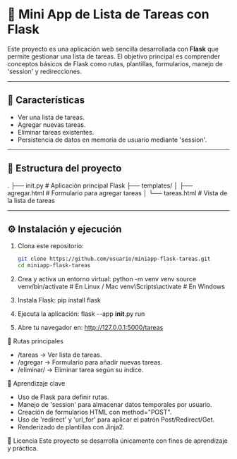 # 📝 Mini App de Lista de Tareas con Flask

Este proyecto es una aplicación web sencilla desarrollada con **Flask** que permite gestionar una lista de tareas. 
El objetivo principal es comprender conceptos básicos de Flask como rutas, plantillas, formularios, manejo de 'session' y redirecciones.

---


## 🚀 Características

- Ver una lista de tareas.
- Agregar nuevas tareas.
- Eliminar tareas existentes.
- Persistencia de datos en memoria de usuario mediante 'session'.


---


## 📁 Estructura del proyecto
.
├── init.py # Aplicación principal Flask
├── templates/
│ ├── agregar.html # Formulario para agregar tareas
│ └── tareas.html # Vista de la lista de tareas


---

## ⚙️ Instalación y ejecución

1. Clona este repositorio:
   ```bash
   git clone https://github.com/usuario/miniapp-flask-tareas.git
   cd miniapp-flask-tareas


2. Crea y activa un entorno virtual:
python -m venv venv
source venv/bin/activate   # En Linux / Mac
venv\Scripts\activate      # En Windows


3. Instala Flask: 
pip install flask


4. Ejecuta la aplicación:
flask --app __init__.py run


4. Abre tu navegador en:
http://127.0.0.1:5000/tareas



📌 Rutas principales
- /tareas → Ver lista de tareas.
- /agregar → Formulario para añadir nuevas tareas.
- /eliminar/<indice> → Eliminar tarea según su índice.


📖 Aprendizaje clave
- Uso de Flask para definir rutas.
- Manejo de 'session' para almacenar datos temporales por usuario.
- Creación de formularios HTML con method="POST".
- Uso de 'redirect' y 'url_for' para aplicar el patrón Post/Redirect/Get.
- Renderizado de plantillas con Jinja2.


📜 Licencia
Este proyecto se desarrolla únicamente con fines de aprendizaje y práctica.
